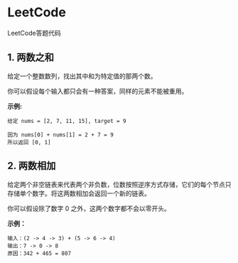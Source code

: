 # LeetCode

LeetCode答题代码

## 1. 两数之和

给定一个整数数列，找出其中和为特定值的那两个数。

你可以假设每个输入都只会有一种答案，同样的元素不能被重用。

**示例:**

```
给定 nums = [2, 7, 11, 15], target = 9

因为 nums[0] + nums[1] = 2 + 7 = 9
所以返回 [0, 1]
```

## 2. 两数相加

给定两个非空链表来代表两个非负数，位数按照逆序方式存储，它们的每个节点只存储单个数字。将这两数相加会返回一个新的链表。

你可以假设除了数字 0 之外，这两个数字都不会以零开头。

**示例：**
```
输入：(2 -> 4 -> 3) + (5 -> 6 -> 4)
输出：7 -> 0 -> 8
原因：342 + 465 = 807
```
 
